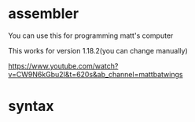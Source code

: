 # assembler

You can use this for programming matt's computer

This works for version 1.18.2(you can change manually)

https://www.youtube.com/watch?v=CW9N6kGbu2I&t=620s&ab_channel=mattbatwings

# syntax




